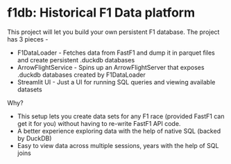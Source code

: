 # f1db: Historical F1 Data platform

This project will let you build your own persistent F1 database. 
The project has 3 pieces - 
- F1DataLoader - Fetches data from FastF1 and dump it in parquet files and create persistent .duckdb databases
- ArrowFlightService - Spins up an ArrowFlightServer that exposes .duckdb databases created by F1DataLoader
- Streamlit UI - Just a UI for running SQL queries and viewing available datasets

Why?
- This setup lets you create data sets for any F1 race (provided FastF1 can get it for you) without having to re-write FastF1 API code.
- A better experience exploring data with the help of native SQL (backed by DuckDB)
- Easy to view data across multiple sessions, years with the help of SQL joins 

